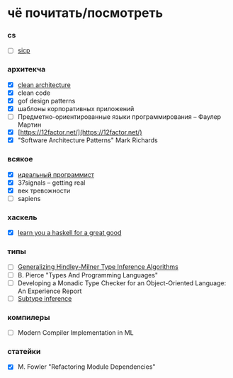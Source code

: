 # чё почитать/посмотреть

### cs
- [ ] [sicp](http://newstar.rinet.ru/~goga/sicp/sicp.pdf)

### архитекча
- [x] [clean architecture](https://www.twirpx.com/file/2334249/)
- [x] clean code
- [x] gof design patterns
- [x] шаблоны корпоративных приложений
- [ ] Предметно-ориентированные языки программирования – Фаулер Мартин
- [x] [https://12factor.net/](https://12factor.net/)
- [x] "Software Architecture Patterns" Mark Richards 

### всякое
- [x] [идеальный программист](https://www.bambook.com/book/rus/idealnyiy-programmist-kak-stat-professionalom-razrabotki-po-1807659?gclid=CjwKCAiAhc7yBRAdEiwAplGxX9Cwg_yIGSStY8sw7SNaERhGAkY7A25BM2gPCuRqWA20vBVHF2C0VBoCP0QQAvD_BwE)
- [x] 37signals – getting real
- [x] век тревожности
- [ ] sapiens

### хаскель

- [x] [learn you a haskell for a great good](http://learnyouahaskell.com/)

### типы

- [ ] [Generalizing Hindley-Milner Type Inference Algorithms](http://citeseerx.ist.psu.edu/viewdoc/download?doi=10.1.1.18.9348&rep=rep1&type=pdf)
- [ ] B. Pierce "Types And Programming Languages"
- [ ] Developing a Monadic Type Checker for an
Object-Oriented Language: An Experience Report
- [ ] [Subtype inference](https://blog.polybdenum.com/2020/07/04/subtype-inference-by-example-part-1-introducing-cubiml.html)

### компилеры
- [ ] Modern Compiler Implementation in ML

### статейки
- [x] M. Fowler "Refactoring Module Dependencies"

